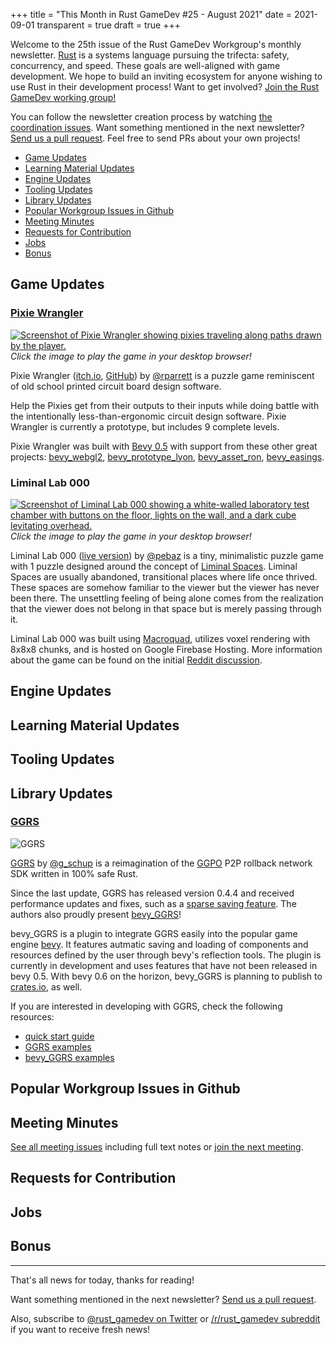 +++
title = "This Month in Rust GameDev #25 - August 2021"
date = 2021-09-01
transparent = true
draft = true
+++

<!-- no toc -->

<!-- Check the post with markdownlint-->

Welcome to the 25th issue of the Rust GameDev Workgroup's
monthly newsletter.
[Rust] is a systems language pursuing the trifecta:
safety, concurrency, and speed.
These goals are well-aligned with game development.
We hope to build an inviting ecosystem for anyone wishing
to use Rust in their development process!
Want to get involved? [Join the Rust GameDev working group!][join]

You can follow the newsletter creation process
by watching [the coordination issues][coordination].
Want something mentioned in the next newsletter?
[Send us a pull request][pr].
Feel free to send PRs about your own projects!

[Rust]: https://rust-lang.org
[join]: https://github.com/rust-gamedev/wg#join-the-fun
[pr]: https://github.com/rust-gamedev/rust-gamedev.github.io
[coordination]: https://github.com/rust-gamedev/rust-gamedev.github.io/issues?q=label%3Acoordination

[Rust]: https://rust-lang.org
[join]: https://github.com/rust-gamedev/wg#join-the-fun

- [Game Updates](#game-updates)
- [Learning Material Updates](#learning-material-updates)
- [Engine Updates](#engine-updates)
- [Tooling Updates](#tooling-updates)
- [Library Updates](#library-updates)
- [Popular Workgroup Issues in Github](#popular-workgroup-issues-in-github)
- [Meeting Minutes](#meeting-minutes)
- [Requests for Contribution](#requests-for-contribution)
- [Jobs](#jobs)
- [Bonus](#bonus)

<!--
Ideal section structure is:

```
### [Title]

![image/GIF description](image link)
_image caption_

A paragraph or two with a summary and [useful links].

_Discussions:
[/r/rust](https://reddit.com/r/rust/todo),
[twitter](https://twitter.com/todo/status/123456)_

[Title]: https://first.link
[useful links]: https://other.link
```

If needed, a section can be split into subsections with a "------" delimiter.
-->

## Game Updates

### [Pixie Wrangler]

[![Screenshot of Pixie Wrangler showing pixies traveling along paths drawn
by the player.](pixie_wrangler.png)][pw-itch]
_Click the image to play the game in your desktop browser!_

Pixie Wrangler ([itch.io][pw-itch], [GitHub][pw-github]) by [@rparrett]
is a puzzle game reminiscent of old school printed circuit board design
software.

Help the Pixies get from their outputs to their inputs while doing battle
with the intentionally less-than-ergonomic circuit design software. Pixie
Wrangler is currently a prototype, but includes 9 complete levels.

Pixie Wrangler was built with [Bevy 0.5] with support from these other great
projects: [bevy_webgl2], [bevy_prototype_lyon], [bevy_asset_ron],
[bevy_easings].

[Pixie Wrangler]: https://euclidean-whale.itch.io/pixie-wrangler
[pw-itch]: https://euclidean-whale.itch.io/pixie-wrangler
[pw-github]: https://github.com/rparrett/pixie_wrangler
[Bevy 0.5]: https://bevyengine.org/
[bevy_webgl2]: https://github.com/mrk-its/bevy_webgl2
[bevy_prototype_lyon]: https://github.com/Nilirad/bevy_prototype_lyon
[bevy_asset_ron]: https://github.com/inodentry/bevy_asset_ron
[bevy_easings]: https://github.com/mockersf/bevy_extra/tree/master/bevy_easings
[@rparrett]: https://github.com/rparrett

### Liminal Lab 000

[![Screenshot of Liminal Lab 000 showing a white-walled laboratory test chamber
with buttons on the floor, lights on the wall, and a dark cube levitating
overhead.](liminal_lab_000.png)][ll000-live]
_Click the image to play the game in your desktop browser!_

Liminal Lab 000 ([live version][ll000-live]) by [@pebaz] is a tiny,
minimalistic puzzle game with 1 puzzle designed around the concept of
[Liminal Spaces][liminality]. Liminal Spaces are usually abandoned,
transitional places where life once thrived. These spaces are somehow familiar
to the viewer but the viewer has never been there. The unsettling feeling of
being alone comes from the realization that the viewer does not belong in that
space but is merely passing through it.

Liminal Lab 000 was built using [Macroquad][macroquad], utilizes voxel
rendering with 8x8x8 chunks, and is hosted on Google Firebase Hosting. More
information about the game can be found on the initial
[Reddit discussion][liminal-reddit].

[ll000-live]: https://pebazium.web.app/
[@pebaz]: https://github.com/Pebaz
[liminality]: https://aesthetics.fandom.com/wiki/Liminal_Space
[macroquad]: https://github.com/not-fl3/macroquad
[liminal-reddit]: https://www.reddit.com/r/rust_gamedev/comments/ouu7xk/liminal_lab_000_my_first_ever_3d_game/

## Engine Updates

## Learning Material Updates

## Tooling Updates

## Library Updates

### [GGRS]

![GGRS](./ggrs_logo.png)

[GGRS] by [@g_schup] is a reimagination of the [GGPO] P2P rollback network SDK
written in 100% safe Rust.

Since the last update, GGRS has released version 0.4.4 and received
performance updates and fixes, such as a
[sparse saving feature](https://gschup.github.io/ggrs/blog/sparse-saving/).
The authors also proudly present [bevy_GGRS]!

bevy_GGRS is a plugin to integrate GGRS easily into the popular game engine
[bevy]. It features autmatic saving and loading of components and resources
defined by the user through bevy's reflection tools.
The plugin is currently in development and uses features that have not
been released in bevy 0.5. With bevy 0.6 on the horizon, bevy_GGRS is
planning to publish to [crates.io](https://crates.io), as well.

If you are interested in developing with GGRS, check the following resources:

- [quick start guide](https://gschup.github.io/ggrs/docs/getting-started/quick-start/)
- [GGRS examples](https://github.com/gschup/ggrs/tree/main/examples)
- [bevy_GGRS examples](https://github.com/gschup/bevy_ggrs/tree/main/examples)

[GGRS]: https://github.com/gschup/ggrs
[bevy_ggrs]: https://github.com/gschup/bevy_ggrs
[bevy]: https://bevyengine.org/
[GGPO]: https://www.ggpo.net/
[@g_schup]: https://twitter.com/g_schup

## Popular Workgroup Issues in Github

<!-- Up to 10 links to interesting issues -->

## Meeting Minutes

<!-- Up to 10 most important notes + a link to the full details -->

[See all meeting issues][label_meeting] including full text notes
or [join the next meeting][join].

[label_meeting]: https://github.com/rust-gamedev/wg/issues?q=label%3Ameeting

## Requests for Contribution

<!-- Links to "good first issue"-labels or direct links to specific tasks -->

## Jobs

<!-- An optional section for new jobs related to Rust gamedev -->

## Bonus

<!-- Bonus section to make the newsletter more interesting
and highlight events from the past. -->

------

That's all news for today, thanks for reading!

Want something mentioned in the next newsletter?
[Send us a pull request][pr].

Also, subscribe to [@rust_gamedev on Twitter][@rust_gamedev]
or [/r/rust_gamedev subreddit][/r/rust_gamedev] if you want to receive fresh news!

<!--
TODO: Add real links and un-comment once this post is published
**Discussions of this post**:
[/r/rust_gamedev](TODO),
[Twitter](TODO),
[Discord](https://discord.gg/yNtPTb2).
-->

[/r/rust_gamedev]: https://reddit.com/r/rust_gamedev
[@rust_gamedev]: https://twitter.com/rust_gamedev
[pr]: https://github.com/rust-gamedev/rust-gamedev.github.io
